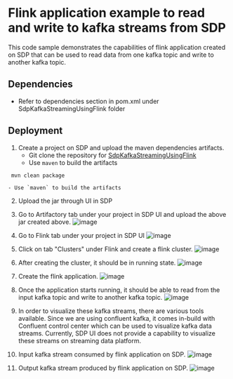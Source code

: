 # Flink application example to read and write to kafka streams from SDP

This code sample demonstrates the capabilities of flink application created on SDP that can be used to read data from one kafka topic and write to another kafka topic.

## Dependencies
* Refer to dependencies section in pom.xml under SdpKafkaStreamingUsingFlink folder

## Deployment

1. Create a project on SDP and upload the maven dependencies artifacts.
    - Git clone the repository for [SdpKafkaStreamingUsingFlink](https://github.com/)   
    - Use `maven` to build the artifacts
```console
 mvn clean package
```
    - Use `maven` to build the artifacts
2. Upload the jar through UI in SDP
3.  Go to Artifactory tab under your project in SDP UI and upload the above jar created above.
![image](https://user-images.githubusercontent.com/125700236/232898695-8cb9411c-3e4f-477c-ae82-a379b4c9af5e.png)

4.  Go to Flink tab under your project in SDP UI
 ![image](https://user-images.githubusercontent.com/125700236/232898799-49f66885-da40-47f1-baf5-27f5e3ed4604.png)

5. Click on tab "Clusters" under Flink and create a flink cluster.
![image](https://user-images.githubusercontent.com/125700236/232898894-755d98cd-ccf8-4b7e-b8b4-6b9242d69831.png)

6. After creating the cluster, it should be in running state.
![image](https://user-images.githubusercontent.com/125700236/232899003-72aaad9a-4bc9-410a-be65-2bed09e64570.png)

7. Create the flink application.
![image](https://user-images.githubusercontent.com/125700236/232899107-53846132-bdd1-4246-b384-9d78614de3a8.png)

8. Once the application starts running, it should be able to read from the input kafka topic and write to another kafka topic.
![image](https://user-images.githubusercontent.com/125700236/232899182-cc266761-e69e-4327-bcf7-2916b69c20b7.png)

9. In order to visualize these kafka streams, there are various tools available. Since we are using confluent kafka, it comes in-build with Confluent control center which can be used to visualize kafka data streams. Currently, SDP UI does not provide a capability to visualize these streams on streaming data platform.

10. Input kafka stream consumed by flink application on SDP.
![image](https://user-images.githubusercontent.com/125700236/232899310-dae9c8e2-bcf0-4dc3-a0fc-f6e6525bbb60.png)

11. Output kafka stream produced by  flink application on SDP.
![image](https://user-images.githubusercontent.com/125700236/232899383-b9069f7d-84a9-48f9-b43e-e6e889b910e6.png)
